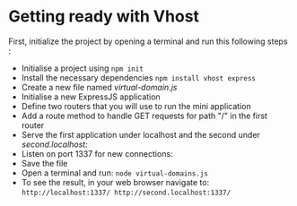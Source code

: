 # Getting ready with Vhost
First, initialize the project by opening a terminal and run this following steps :
- Initialise a project using `npm init`
- Install the necessary dependencies `npm install vhost express`
- Create a new file named *virtual-domain.js*
- Initialise a new ExpressJS application
- Define two routers that you will use to run the mini application
- Add a route method to handle GET requests for path "/" in the first router
- Serve the first application under localhost and the second under *second.localhost:*
- Listen on port 1337 for new connections:
- Save the file
- Open a terminal and run: `node virtual-domains.js`
- To see the result, in your web browser navigate to: `http://localhost:1337/
http://second.localhost:1337/`
